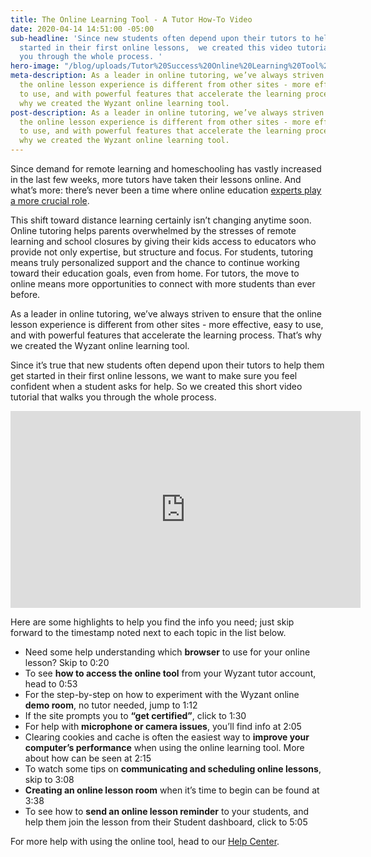 ```yaml
---
title: The Online Learning Tool - A Tutor How-To Video
date: 2020-04-14 14:51:00 -05:00
sub-headline: 'Since new students often depend upon their tutors to help them get
  started in their first online lessons,  we created this video tutorial that walks
  you through the whole process. '
hero-image: "/blog/uploads/Tutor%20Success%20Online%20Learning%20Tool%20Tutorial.png"
meta-description: As a leader in online tutoring, we’ve always striven to ensure that
  the online lesson experience is different from other sites - more effective, easy
  to use, and with powerful features that accelerate the learning process. That’s
  why we created the Wyzant online learning tool.
post-description: As a leader in online tutoring, we’ve always striven to ensure that
  the online lesson experience is different from other sites - more effective, easy
  to use, and with powerful features that accelerate the learning process. That’s
  why we created the Wyzant online learning tool.
---
```


Since demand for remote learning and homeschooling has vastly increased in the last few weeks, more tutors have taken their lessons online. And what’s more: there’s never been a time where online education [experts play a more crucial role](https://www.wyzant.com/blog/tutor/wyzant-webinar/). 

This shift toward distance learning certainly isn’t changing anytime soon. Online tutoring helps parents overwhelmed by the stresses of remote learning and school closures by giving their kids access to educators who provide not only expertise, but structure and focus. For students, tutoring means truly personalized support and the chance to continue working toward their education goals, even from home. For tutors, the move to online means more opportunities to connect with more students than ever before.

As a leader in online tutoring, we’ve always striven to ensure that the online lesson experience is different from other sites - more effective, easy to use, and with powerful features that accelerate the learning process. That’s why we created the Wyzant online learning tool. 

Since it’s true that new students often depend upon their tutors to help them get started in their first online lessons, we want to make sure you feel confident when a student asks for help. So we created this short video tutorial that walks you through the whole process. <br />

<iframe width="560" height="315" src="https://www.youtube.com/embed/Facdc1JvYWA" frameborder="0" allow="accelerometer; autoplay; encrypted-media; gyroscope; picture-in-picture" allowfullscreen></iframe>

Here are some highlights to help you find the info you need; just skip forward to the timestamp noted next to each topic in the list below.
<br />
* Need some help understanding which **browser** to use for your online lesson? Skip to 0:20
* To see **how to access the online tool** from your Wyzant tutor account, head to 0:53
* For the step-by-step on how to experiment with the Wyzant online **demo room**, no tutor needed, jump to 1:12
* If the site prompts you to **“get certified”**, click to 1:30
* For help with **microphone or camera issues**, you’ll find info at 2:05
* Clearing cookies and cache is often the easiest way to **improve your computer’s performance** when using the online learning tool. More about how can be seen at 2:15
* To watch some tips on **communicating and scheduling online lessons**, skip to 3:08
* **Creating an online lesson room** when it’s time to begin can be found at 3:38
* To see how to **send an online lesson reminder** to your students, and help them join the lesson from their Student dashboard, click to 5:05

For more help with using the online tool, head to our [Help Center](https://support.wyzant.com/hc/en-us/sections/115000538726-Getting-Started-Tutors-).
